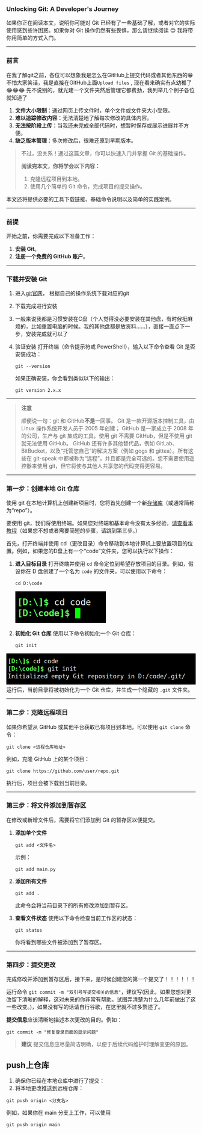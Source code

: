 ### Unlocking Git: A Developer's Journey

如果你正在阅读本文，说明你可能对 Git 已经有了一些基础了解，或者对它的实际使用感到些许困惑。如果你对 Git 操作仍然有些畏惧，那么请继续阅读 😊 我将带你用简单的方式入门。

------

### 前言

在我了解git之前，各位可以想象我是怎么在GitHub上提交代码或者其他东西的😁 不怕大家笑话，我是直接在GitHub上面`Upload files` , 现在看来确实有点幼稚了😂😂😂 先不说别的，就光建一个文件夹然后管理它都费劲，我列举几个例子各位就知道了

1. **文件大小限制**：通过网页上传文件时，单个文件或文件夹大小受限。
2. **难以追踪修改内容**：无法清楚地了解每次修改的具体内容。
3. **无法按阶段上传**：当我还未完成全部代码时，想暂时保存或展示进展并不方便。
4. **缺乏版本管理**：多次修改后，很难还原到早期版本。

> 不过，没关系！通过这篇文章，你可以快速入门并掌握 Git 的基础操作。
>
> **阅读完本文，你将学会以下内容：**
>
> 1. 克隆远程项目到本地。
> 2. 使用几个简单的 Git 命令，完成项目的提交操作。

本文还将提供必要的工具下载链接、基础命令说明以及简单的实践案例。

------

### 前提

开始之前，你需要完成以下准备工作：

1. **安装 Git**。
2. **注册一个免费的 GitHub 账户**。

------

### 下载并安装 Git

1. 进入[git官网](https://git-scm.com/)， 根据自己的操作系统下载对应的git
2. 下载完成进行安装
3. 一般来说我都是习惯安装在C盘（个人觉得没必要安装在其他盘，有时候挺麻烦的，比如重置电脑的时候。我的其他盘都是放资料……），直接一直点下一步，安装完成就可以了

4. 验证安装
    打开终端（命令提示符或 PowerShell），输入以下命令查看 Git 是否安装成功：

   ```shell
   git --version
   ```

   如果正确安装，你会看到类似以下的输出：

   ```
   git version 2.x.x
   ```

------

> **注意**
>
>顺便说一句：git 和 GitHub**不是**一回事。 Git 是一款开源版本控制工具，由 Linux 操作系统开发人员于 2005 年创建； GitHub 是一家成立于 2008 年的公司，生产与 git 集成的工具。使用 git 不需要 GitHub，但是不使用 git 就无法使用 GitHub。 GitHub 还有许多其他替代品，例如 GitLab、BitBucket，以及“托管您自己”的解决方案（例如 gogs 和 gittea）。所有这些在 git-speak 中都被称为“远程”，并且都是完全可选的。您不需要使用遥控器来使用 git，但它将使与其他人共享您的代码变得更容易。

------

### 第一步：创建本地 Git 仓库

使用 git 在本地计算机上创建新项目时，您将首先创建一个新[存储库](https://git-scm.com/book/en/v2/Git-Basics-Getting-a-Git-Repository)（或通常简称为“repo”）。

要使用 git，我们将使用终端。如果您对终端和基本命令没有太多经验，[请查看本教程](https://ubuntu.com/tutorials/command-line-for-beginners#1-overview)（如果您不想或者需要简短的步骤，请跳到第三步。）

首先，打开终端并使用 cd（更改目录）命令移动到本地计算机上要放置项目的位置。例如，如果您的D盘上有一个“code”文件夹，您可以执行以下操作：

1. **进入目标目录**
    打开终端并使用 `cd` 命令定位到希望存放项目的目录。例如，假设你在 D 盘创建了一个名为 `code` 的文件夹，可以使用以下命令：

   ```shell
   cd D:\code
   ```
   ![alt text](../image/git_img/git1.png)

2. **初始化 Git 仓库**
    使用以下命令初始化一个 Git 仓库：

   ```shell
   git init
   ```
![alt text](../image/git_img/git_init.png)
   运行后，当前目录将被初始化为一个 Git 仓库，并生成一个隐藏的 `.git` 文件夹。

------

### 第二步：克隆远程项目

如果你希望从 GitHub 或其他平台获取已有项目到本地，可以使用 `git clone` 命令：

```shell
git clone <远程仓库地址>
```

例如，克隆 GitHub 上的某个项目：

```shell
git clone https://github.com/user/repo.git
```

执行后，项目会被下载到当前目录。

------

### 第三步：将文件添加到暂存区

在修改或新增文件后，需要将它们添加到 Git 的暂存区以便提交。

1. **添加单个文件**

   ```shell
   git add <文件名>
   ```

   示例：

   ```shell
   git add main.py
   ```

2. **添加所有文件**

   ```shell
   git add .
   ```

   此命令会将当前目录下的所有修改添加到暂存区。

3. **查看文件状态**
    使用以下命令检查当前工作区的状态：

   ```shell
   git status
   ```

   你将看到哪些文件被添加到了暂存区。

------

### 第四步：提交更改

完成修改并添加到暂存区后，接下来，是时候创建您的第一个提交了！！！！！！ 

运行命令 `git commit -m "双引号写提交相关的信息"`，建议写(因此，如果您想对更改留下清晰的解释，这对未来的你非常有帮助。试图弄清楚为什么几年前做出了这一些改变。)，如果没有写的话请自行谷歌，在这里就不过多赘述了。

**提交信息**应该清晰地描述本次更改的目的。例如：

```shell
git commit -m "修复登录页面的显示问题"
```

> **建议**
>  提交信息应尽量简洁明确，以便于后续代码维护时理解变更的原因。

## push上仓库
1. 确保你已经在本地仓库中进行了提交：
2. 将本地更改推送到远程仓库：
 ```shell
 git push origin <分支名>
 ```
例如，如果你在 main 分支上工作，可以使用
```shell
git push origin main
```
